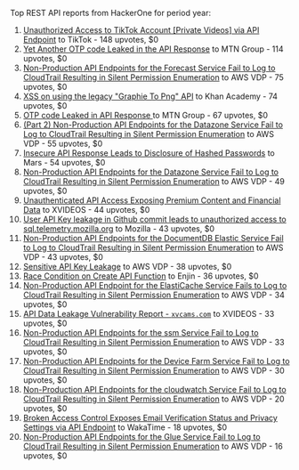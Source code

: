 Top REST API reports from HackerOne for period year:

1. [Unauthorized Access to TikTok Account [Private Videos] via API Endpoint](https://hackerone.com/reports/2868084) to TikTok - 148 upvotes, $0
2. [Yet Another OTP code Leaked in the API Response](https://hackerone.com/reports/2635315) to MTN Group - 114 upvotes, $0
3. [Non-Production API Endpoints for the Forecast Service Fail to Log to CloudTrail Resulting in Silent Permission Enumeration](https://hackerone.com/reports/3022516) to AWS VDP - 75 upvotes, $0
4. [XSS on using the legacy "Graphie To Png" API](https://hackerone.com/reports/2846011) to Khan Academy - 74 upvotes, $0
5. [OTP code Leaked in API Response ](https://hackerone.com/reports/2633888) to MTN Group - 67 upvotes, $0
6. [(Part 2) Non-Production API Endpoints for the Datazone Service Fail to Log to CloudTrail Resulting in Silent Permission Enumeration](https://hackerone.com/reports/3014785) to AWS VDP - 55 upvotes, $0
7. [Insecure API Response Leads to Disclosure of Hashed Passwords](https://hackerone.com/reports/2788557) to Mars - 54 upvotes, $0
8. [Non-Production API Endpoints for the Datazone Service Fail to Log to CloudTrail Resulting in Silent Permission Enumeration](https://hackerone.com/reports/2981210) to AWS VDP - 49 upvotes, $0
9. [Unauthenticated API Access Exposing Premium Content and Financial Data](https://hackerone.com/reports/2979176) to XVIDEOS - 44 upvotes, $0
10. [User API Key leakage in Github commit leads to unauthorized access to sql.telemetry.mozilla.org](https://hackerone.com/reports/2735646) to Mozilla - 43 upvotes, $0
11. [Non-Production API Endpoints for the DocumentDB Elastic Service Fail to Log to CloudTrail Resulting in Silent Permission Enumeration](https://hackerone.com/reports/3009411) to AWS VDP - 43 upvotes, $0
12. [Sensitive API Key Leakage](https://hackerone.com/reports/3017105) to AWS VDP - 38 upvotes, $0
13. [Race Condition on Create API Function](https://hackerone.com/reports/2682392) to Enjin - 36 upvotes, $0
14. [Non-Production API Endpoint for the ElastiCache Service Fails to Log to CloudTrail Resulting in Silent Permission Enumeration](https://hackerone.com/reports/3021451) to AWS VDP - 34 upvotes, $0
15. [ API Data Leakage Vulnerability Report - `xvcams.com`](https://hackerone.com/reports/2979153) to XVIDEOS - 33 upvotes, $0
16. [Non-Production API Endpoints for the ssm Service Fail to Log to CloudTrail Resulting in Silent Permission Enumeration](https://hackerone.com/reports/2926361) to AWS VDP - 33 upvotes, $0
17. [Non-Production API Endpoints for the Device Farm Service Fail to Log to CloudTrail Resulting in Silent Permission Enumeration](https://hackerone.com/reports/2999116) to AWS VDP - 30 upvotes, $0
18. [Non-Production API Endpoints for the cloudwatch Service Fail to Log to CloudTrail Resulting in Silent Permission Enumeration](https://hackerone.com/reports/2972435) to AWS VDP - 20 upvotes, $0
19. [Broken Access Control Exposes Email Verification Status and Privacy Settings via API Endpoint](https://hackerone.com/reports/3114132) to WakaTime - 18 upvotes, $0
20. [Non-Production API Endpoints for the Glue Service Fail to Log to CloudTrail Resulting in Silent Permission Enumeration](https://hackerone.com/reports/3031512) to AWS VDP - 16 upvotes, $0
